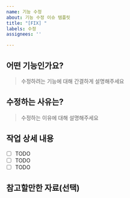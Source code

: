 ```yaml
---
name: 기능 수정
about: 기능 수정 이슈 템플릿
title: "[FIX] "
labels: 수정
assignees: ''

---
```


## 어떤 기능인가요?

> 수정하려는 기능에 대해 간결하게 설명해주세요

## 수정하는 사유는?

> 수정하는 이유에 대해 설명해주세요

## 작업 상세 내용

- [ ] TODO
- [ ] TODO
- [ ] TODO

## 참고할만한 자료(선택)
